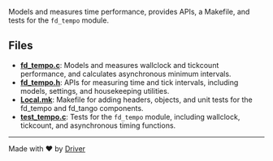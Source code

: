 <!--------------------------------------------------------------------------------->
<!-- IMPORTANT: This file is auto-generated by Driver (https://driver.ai). -------->
<!-- Manual edits may be overwritten on future commits. --------------------------->
<!--------------------------------------------------------------------------------->

Models and measures time performance, provides APIs, a Makefile, and tests for the `fd_tempo` module.


## Files
- **[fd_tempo.c](fd_tempo.c.md)**: Models and measures wallclock and tickcount performance, and calculates asynchronous minimum intervals.
- **[fd_tempo.h](fd_tempo.h.md)**: APIs for measuring time and tick intervals, including models, settings, and housekeeping utilities.
- **[Local.mk](Local.mk.md)**: Makefile for adding headers, objects, and unit tests for the fd_tempo and fd_tango components.
- **[test_tempo.c](test_tempo.c.md)**: Tests for the `fd_tempo` module, including wallclock, tickcount, and asynchronous timing functions.

---
Made with ❤️ by [Driver](https://www.driver.ai/)